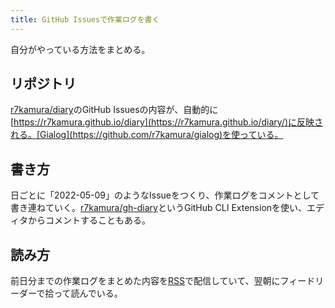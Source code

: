 ```yaml
---
title: GitHub Issuesで作業ログを書く
---
```

自分がやっている方法をまとめる。

リポジトリ
-----

[r7kamura/diary](https://github.com/r7kamura/diary)のGitHub Issuesの内容が、自動的に[https://r7kamura.github.io/diary](https://r7kamura.github.io/diary/)に反映される。[Gialog](https://github.com/r7kamura/gialog)を使っている。

書き方
---

日ごとに「2022-05-09」のようなIssueをつくり、作業ログをコメントとして書き連ねていく。[r7kamura/gh-diary](https://github.com/r7kamura/gh-diary)というGitHub CLI Extensionを使い、エディタからコメントすることもある。

読み方
---

前日分までの作業ログをまとめた内容を[RSS](https://r7kamura.github.io/diary/feed.xml)で配信していて、翌朝にフィードリーダーで拾って読んでいる。
